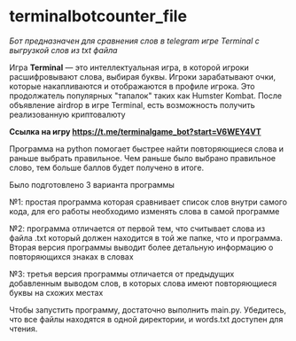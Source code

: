 # terminalbotcounter_file
<em>Бот предназначен для сравнения слов в telegram игре Terminal с выгрузкой слов из txt файла</em>

Игра <strong>Terminal</strong> — это интеллектуальная игра, в которой игроки расшифровывают слова, выбирая буквы. Игроки зарабатывают очки, которые накапливаются и отображаются в профиле игрока.
Это продолжатель популярных "тапалок" таких как Humster Kombat. После объявление airdrop в игре Terminal, есть возможность получить реализованную криптовалюту

<strong>Ссылка на игру https://t.me/terminalgame_bot?start=V6WEY4VT</strong>

Программа на python помогает быстрее найти повторяющиеся слова и раньше выбрать правильное. Чем раньше было выбрано правильное слово, тем больше баллов будет получено в итоге. 
<p>Было подготовлено 3 варианта программы</p>
<p>№1: простая программа которая сравнивает список слов внутри самого кода, для его работы необходимо изменять слова в самой программе</p>
<p>№2: программа отличается от первой тем, что считывает слова из файла .txt который должен находится в той же папке, что и программа. Вторая версия программы выводит более детальную информацию о повторяющихся знаках в словах</p> 
<p>№3: третья версия программы отличается от предыдущих добавленным выводом слов, в которых слова имеют повторяющиеся буквы на схожих местах</p> 

Чтобы запустить программу, достаточно выполнить main.py. Убедитесь, что все файлы находятся в одной директории, и words.txt доступен для чтения.